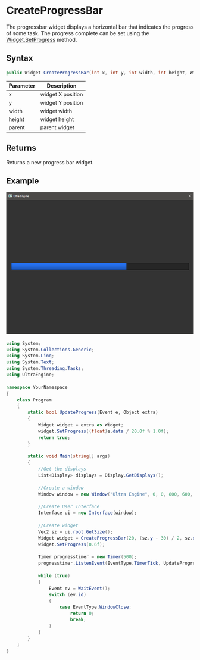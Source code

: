 # CreateProgressBar

The progressbar widget displays a horizontal bar that indicates the progress of some task. The progress complete can be set using the [Widget.SetProgress](Widget_SetProgress.md) method.

## Syntax

```csharp
public Widget CreateProgressBar(int x, int y, int width, int height, Widget parent)
```

| Parameter | Description |
| --- | --- |
| x | widget X position |
| y | widget Y position |
| width | widget width |
| height | widget height |
| parent | parent widget |

## Returns

Returns a new progress bar widget.

## Example

![](https://github.com/Leadwerks/Documentation/raw/master/Images/CreateProgressBar.png)

```csharp
using System;
using System.Collections.Generic;
using System.Linq;
using System.Text;
using System.Threading.Tasks;
using UltraEngine;

namespace YourNamespace
{
    class Program
    {
        static bool UpdateProgress(Event e, Object extra)
        {
            Widget widget = extra as Widget;
            widget.SetProgress((float)e.data / 20.0f % 1.0f);
            return true;
        }

        static void Main(string[] args)
        {
            //Get the displays
            List<Display> displays = Display.GetDisplays();

            //Create a window
            Window window = new Window("Ultra Engine", 0, 0, 800, 600, displays[0]);

            //Create User Interface
            Interface ui = new Interface(window);

            //Create widget
            Vec2 sz = ui.root.GetSize();
            Widget widget = CreateProgressBar(20, (sz.y - 30) / 2, sz.x - 40, 30, ui.root);
            widget.SetProgress(0.6f);

            Timer progresstimer = new Timer(500);
            progresstimer.ListenEvent(EventType.TimerTick, UpdateProgress, widget);

            while (true)
            {
                Event ev = WaitEvent();
                switch (ev.id)
                {
                    case EventType.WindowClose:
                        return 0;
                        break;
                }
            }
        }
    }
}
```